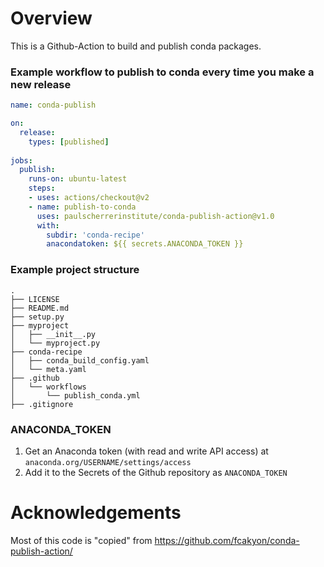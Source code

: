 # Overview

This is a Github-Action to build and publish conda packages.

### Example workflow to publish to conda every time you make a new release

```yaml
name: conda-publish

on:
  release:
    types: [published]
    
jobs:
  publish:
    runs-on: ubuntu-latest
    steps:
    - uses: actions/checkout@v2
    - name: publish-to-conda
      uses: paulscherrerinstitute/conda-publish-action@v1.0
      with:
        subdir: 'conda-recipe'
        anacondatoken: ${{ secrets.ANACONDA_TOKEN }}
```

### Example project structure

```
.
├── LICENSE
├── README.md
├── setup.py
├── myproject
│   ├── __init__.py
│   └── myproject.py
├── conda-recipe
│   ├── conda_build_config.yaml
│   └── meta.yaml
├── .github
│   └── workflows
│       └── publish_conda.yml
├── .gitignore
```

### ANACONDA_TOKEN

1. Get an Anaconda token (with read and write API access) at `anaconda.org/USERNAME/settings/access` 
2. Add it to the Secrets of the Github repository as `ANACONDA_TOKEN`

# Acknowledgements
Most of this code is "copied" from https://github.com/fcakyon/conda-publish-action/